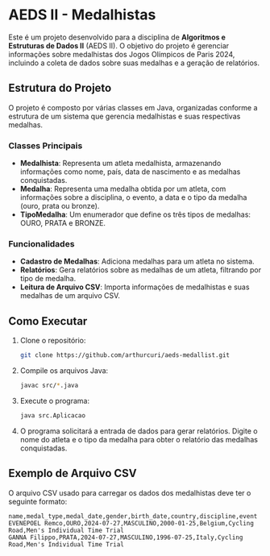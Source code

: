 # AEDS II - Medalhistas

Este é um projeto desenvolvido para a disciplina de **Algoritmos e Estruturas de Dados II** (AEDS II). O objetivo do projeto é gerenciar informações sobre medalhistas dos Jogos Olímpicos de Paris 2024, incluindo a coleta de dados sobre suas medalhas e a geração de relatórios.

## Estrutura do Projeto

O projeto é composto por várias classes em Java, organizadas conforme a estrutura de um sistema que gerencia medalhistas e suas respectivas medalhas.

### Classes Principais

- **Medalhista**: Representa um atleta medalhista, armazenando informações como nome, país, data de nascimento e as medalhas conquistadas.
- **Medalha**: Representa uma medalha obtida por um atleta, com informações sobre a disciplina, o evento, a data e o tipo da medalha (ouro, prata ou bronze).
- **TipoMedalha**: Um enumerador que define os três tipos de medalhas: OURO, PRATA e BRONZE.

### Funcionalidades

- **Cadastro de Medalhas**: Adiciona medalhas para um atleta no sistema.
- **Relatórios**: Gera relatórios sobre as medalhas de um atleta, filtrando por tipo de medalha.
- **Leitura de Arquivo CSV**: Importa informações de medalhistas e suas medalhas de um arquivo CSV.

## Como Executar

1. Clone o repositório:
    ```bash
    git clone https://github.com/arthurcuri/aeds-medallist.git
    ```

2. Compile os arquivos Java:
    ```bash
    javac src/*.java
    ```

3. Execute o programa:
    ```bash
    java src.Aplicacao
    ```

4. O programa solicitará a entrada de dados para gerar relatórios. Digite o nome do atleta e o tipo da medalha para obter o relatório das medalhas conquistadas.

## Exemplo de Arquivo CSV

O arquivo CSV usado para carregar os dados dos medalhistas deve ter o seguinte formato:

```csv
name,medal_type,medal_date,gender,birth_date,country,discipline,event
EVENEPOEL Remco,OURO,2024-07-27,MASCULINO,2000-01-25,Belgium,Cycling Road,Men's Individual Time Trial
GANNA Filippo,PRATA,2024-07-27,MASCULINO,1996-07-25,Italy,Cycling Road,Men's Individual Time Trial
